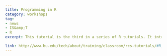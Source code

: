 ```yaml
---
title: Programming in R
category: workshops
tag: 
- news
- IS&amp;T
- R
excerpt: This tutorial is the third in a series of R tutorials. It introduces basic R programming, debugging and optimization techniques and develops practices of proper and efficient R coding. It covers the following topics&colon; if-else and switch statements&semi; types of loops (for, while, repeat) and loop control statements (next, break)&semi; user functions and argument definitions&semi; local and global variables&semi apply function family&semi sourcing, timing, compilation and debugging&semi code profiling and optimization. 

link: http://www.bu.edu/tech/about/training/classroom/rcs-tutorials/#R_PROGRAMMING
---
```

